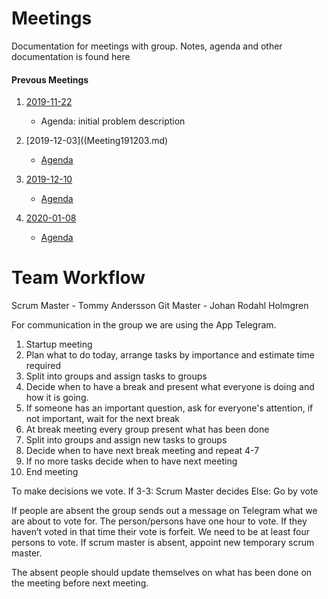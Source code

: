 # Meetings
Documentation for meetings with group. Notes, agenda and other documentation is found here
#### Prevous Meetings


1. [2019-11-22](Meeting191122.md)
    - Agenda: initial problem description
    
    
1. [2019-12-03]((Meeting191203.md)
    - [Agenda](Agenda191203.md)
    
1. [2019-12-10](Meeting191210.md)
    - [Agenda](Agenda191210.md)
1. [2020-01-08](Meeting200108.md)
    - [Agenda](Agenda200108.md)
 
# Team Workflow
Scrum Master - Tommy Andersson
Git Master - Johan Rodahl Holmgren

For communication in the group we are using the App Telegram.

1. Startup meeting
1. Plan what to do today, arrange tasks by importance and estimate time required
1. Split into groups and assign tasks to groups
1. Decide when to have a break and present what everyone is doing and how it is going.
1. If someone has an important question, ask for everyone's attention, if not important, wait for the next break
1. At break meeting every group present what has been done
1. Split into groups and assign new tasks to groups
1. Decide when to have next break meeting and repeat 4-7
1. If no more tasks decide when to have next meeting
1. End meeting

To make decisions we vote. 
If 3-3:
Scrum Master decides
Else:
Go by vote 

If people are absent the group sends out a message on Telegram what we are about to vote for. The person/persons have one hour to vote. If they haven’t voted in that time their vote is forfeit. We need to be at least four persons to vote. If scrum master is absent, appoint new temporary scrum master.

The absent people should update themselves on what has been done on the meeting before next meeting. 
